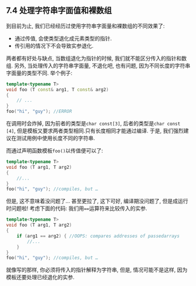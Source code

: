 ## 7.4 处理字符串字面值和裸数组



到目前为止, 我们已经经历过使用字符串字面量和裸数组的不同效果了:

- 通过传值, 会使类型退化成元素类型的指针.
- 传引用的情况下不会导致实参退化.

两者都有好处与缺点, 当数组退化为指针的时候, 我们就不能区分传入的指针和数组. 另外, 当处理传入的字符串字面量, 不退化吧, 也有问题, 因为不同长度的字符串字面量的类型不同. 举个例子:

```cpp
template<typename T>
void foo (T const& arg1, T const& arg2)
{
	// ...
}
foo("hi", "guy"); //ERROR
```

在调用时会炸掉, 因为前者的类型是`char const[3]`, 后者的类型是`char const [4]`, 但是模板又要求两者类型相同.只有长度相同才能通过编译. 于是, 我们强烈建议在测试用例中使用长度不同的字符串.

而通过声明函数模板`foo()`以传值便可以了:

```cpp
template<typename T>
void foo (T arg1, T arg2)
{
	//...
}
foo("hi", "guy"); //compiles, but …
```

但是, 这不意味着没问题了... 甚至更拉了, 这下可好, 编译期没问题了, 但是成运行时问题啦! 考虑下面的代码: 我们用`==`运算符来比较传入的实参.

```cpp
template<typename T>
void foo (T arg1, T arg2)
{
	if (arg1 == arg2) { //OOPS: compares addresses of passedarrays
		//...
	}
}
foo("hi", "guy"); //compiles, but …
```

就像写的那样, 你必须将传入的指针解释为字符串, 但是, 情况可能不是这样, 因为模板还要处理已经退化的实参. 